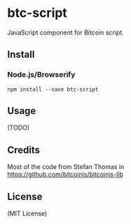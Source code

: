 btc-script
==========

JavaScript component for Bitcoin script.



Install
-------

### Node.js/Browserify

    npm install --save btc-script




Usage
-----

(TODO)



Credits
-------

Most of the code from Stefan Thomas in https://github.com/bitcoinjs/bitcoinjs-lib



License
-------

(MIT License)


